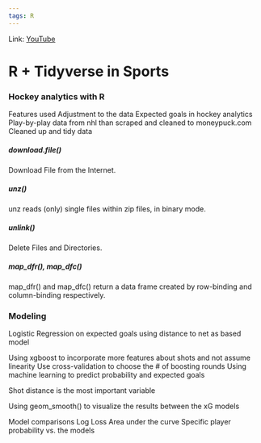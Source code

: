 ```yaml
---
tags: R
---
```

Link: [YouTube](https://www.youtube.com/watch?v=L-kRMiYwRC4)

# R + Tidyverse in Sports

### Hockey analytics with R
Features used
Adjustment to the data
Expected goals in hockey analytics
Play-by-play data from nhl than scraped and cleaned to moneypuck.com
Cleaned up and tidy data

#####  download.file()
Download File from the Internet.

##### unz()
unz reads (only) single files within zip files, in binary mode. 

##### unlink()
Delete Files and Directories.

##### map_dfr(), map_dfc()
map_dfr() and map_dfc() return a data frame created by row-binding and column-binding respectively. 

### Modeling
Logistic Regression on expected goals using distance to net as based model

Using xgboost to incorporate more features about shots and not assume linearity
Use cross-validation to choose the # of boosting rounds
Using machine learning to predict probability and expected goals

Shot distance is the most important variable

Using geom_smooth() to visualize the results between the xG models

Model comparisons
Log Loss
Area under the curve
Specific player probability vs. the models




